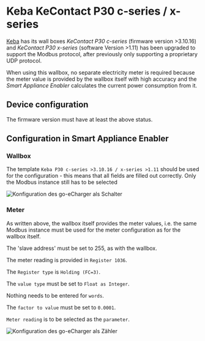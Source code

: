 # Keba KeContact P30 c-series / x-series

[Keba](https://www.keba.com/de/emobility/elektromobilitaet) has its wall boxes *KeContact P30 c-series* (firmware version >3.10.16) and *KeContact P30 x-series* (software Version >1.11) has been upgraded to support the Modbus protocol, after previously only supporting a proprietary UDP protocol.

When using this wallbox, no separate electricity meter is required because the meter value is provided by the wallbox itself with high accuracy and the *Smart Appliance Enabler* calculates the current power consumption from it.

## Device configuration
The firmware version must have at least the above status.

## Configuration in Smart Appliance Enabler

### Wallbox

The template `Keba P30 c-series >3.10.16 / x-series >1.11` should be used for the configuration - this means that all fields are filled out correctly. Only the Modbus instance still has to be selected

![Konfiguration des go-eCharger als Schalter](../pics/fe/EVChargerKeba.png)

### Meter

As written above, the wallbox itself provides the meter values, i.e. the same Modbus instance must be used for the meter configuration as for the wallbox itself.

The 'slave address' must be set to 255, as with the wallbox.

The meter reading is provided in `Register 1036`.

The `Register type` is `Holding (FC=3)`.

The `value type` must be set to `Float as Integer`.

Nothing needs to be entered for `words`.

The `factor to value` must be set to `0.0001`.

`Meter reading` is to be selected as the `parameter`.

![Konfiguration des go-eCharger als Zähler](../pics/fe/EVChargerKebaMeter.png)
